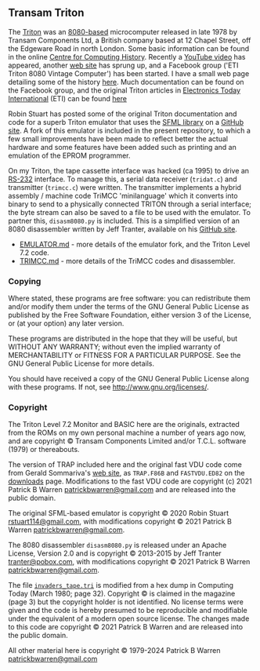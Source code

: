 ## Transam Triton 

The
[Triton](https://sites.google.com/site/patrickbwarren/electronics/transam-triton)
was an [8080-based](https://en.wikipedia.org/wiki/Intel_8080)
microcomputer released in late 1978 by Transam Components Ltd, a
British company based at 12 Chapel Street, off the Edgeware Road in
north London.  Some basic information can be found in the online
[Centre for Computing History](http://www.computinghistory.org.uk/).
Recently a [YouTube
video](https://www.youtube.com/watch?v=0cSRgJ68_tM) has appeared,
another [web site](https://sites.google.com/view/transam-triton/) has
sprung up, and a Facebook group ('ETI Triton 8080 Vintage Computer')
has been started.  I have a small web page detailing some of the
history
[here](https://sites.google.com/site/patrickbwarren/electronics/transam-triton).
Much documentation can be found on the Facebook group, and the
original Triton articles in [Electronics Today
International](https://en.wikipedia.org/wiki/Electronics_Today_International)
(ETI) can be found
[here](https://worldradiohistory.com/ETI_Magazine.htm)

Robin Stuart has posted some of the original Triton documentation and
code for a superb Triton emulator that uses the [SFML
library](https://www.sfml-dev.org/) on a [GitHub
site](https://github.com/woo-j/triton).  A fork of this emulator is
included in the present repository, to which a few small improvements
have been made to reflect better the actual hardware and some features
have been added such as printing and an emulation of the EPROM
programmer.

On my Triton, the tape cassette interface was hacked (ca 1995) to
drive an [RS-232](https://en.wikipedia.org/wiki/RS-232) interface.  To
manage this, a serial data receiver (`tridat.c`) and transmitter
(`trimcc.c`) were written. The transmitter implements a hybrid
assembly / machine code TriMCC 'minilanguage' which it converts into
binary to send to a physically connected TRITON through a serial
interface; the byte stream can also be saved to a file to be used with
the emulator.  To partner this, `disasm8080.py` is included.  This is
a simplified version of an 8080 disassembler written by Jeff Tranter,
available on his [GitHub site](https://github.com/jefftranter/8080).

- [EMULATOR.md](EMULATOR.md) - more details of the emulator fork,
  and the Triton Level 7.2 code.
- [TRIMCC.md](TRIMCC.md) - more details of the TriMCC codes and disassembler.

### Copying

Where stated, these programs are free software: you can redistribute
them and/or modify them under the terms of the GNU General Public License
as published by the Free Software Foundation, either version 3 of the
License, or (at your option) any later version.

These programs are distributed in the hope that they will be useful, but
WITHOUT ANY WARRANTY; without even the implied warranty of
MERCHANTABILITY or FITNESS FOR A PARTICULAR PURPOSE.  See the GNU
General Public License for more details.

You should have received a copy of the GNU General Public License
along with these programs.  If not, see
<http://www.gnu.org/licenses/>.

### Copyright

The Triton Level 7.2 Monitor and BASIC here are the originals,
extracted from the ROMs on my own personal machine a number of years
ago now, and are copyright &copy; Transam Components Limited and/or
T.C.L. software (1979) or thereabouts.

The version of TRAP included here and the original fast VDU code come
from Gerald Sommariva's [web
site](https://sites.google.com/view/transam-triton/home), as
`TRAP.F86B` and `FASTVDU.ED82` on the
[downloads](https://sites.google.com/view/transam-triton/downloads)
page.  Modifications to the fast VDU code are copyright (c) 2021
Patrick B Warren <patrickbwarren@gmail.com> and are released into the
public domain.

The original SFML-based emulator is copyright &copy; 2020 Robin Stuart
<rstuart114@gmail.com>, with modifications copyright &copy; 2021
Patrick B Warren <patrickbwarren@gmail.com>.

The 8080 disassembler `disasm8080.py` is released under an Apache
License, Version 2.0 and is copyright &copy; 2013-2015 by Jeff Tranter
<tranter@pobox.com>, with modifications copyright &copy; 2021
Patrick B Warren <patrickbwarren@gmail.com>.

The file [`invaders_tape.tri`](invaders_tape.tri) is modified from a
hex dump in Computing Today (March 1980; page 32).  Copyright &copy; is
claimed in the magazine (page 3) but the copyright holder is not
identified.  No license terms were given and the code is hereby
presumed to be reproducible and modifiable under the equivalent of a
modern open source license.  The changes made to this code are
copyright &copy; 2021 Patrick B Warren and are released into the public
domain.

All other material here is copyright &copy; 1979-2024 Patrick B Warren
<patrickbwarren@gmail.com>

